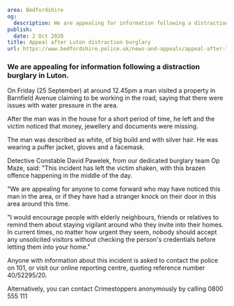 ```yaml
area: Bedfordshire
og:
  description: We are appealing for information following a distraction burglary in Luton.
publish:
  date: 2 Oct 2020
title: Appeal after Luton distraction burglary
url: https://www.bedfordshire.police.uk/news-and-appeals/appeal-after-luton-distraction-burglary
```

### We are appealing for information following a distraction burglary in Luton.

On Friday (25 September) at around 12.45pm a man visited a property in Barnfield Avenue claiming to be working in the road, saying that there were issues with water pressure in the area.

After the man was in the house for a short period of time, he left and the victim noticed that money, jewellery and documents were missing.

The man was described as white, of big build and with silver hair. He was wearing a puffer jacket, gloves and a facemask.

Detective Constable David Pawelek, from our dedicated burglary team Op Maze, said: "This incident has left the victim shaken, with this brazen offence happening in the middle of the day.

"We are appealing for anyone to come forward who may have noticed this man in the area, or if they have had a stranger knock on their door in this area around this time.

"I would encourage people with elderly neighbours, friends or relatives to remind them about staying vigilant around who they invite into their homes. In current times, no matter how urgent they seem, nobody should accept any unsolicited visitors without checking the person's credentials before letting them into your home."

Anyone with information about this incident is asked to contact the police on 101, or visit our online reporting centre, quoting reference number 40/52295/20.

Alternatively, you can contact Crimestoppers anonymously by calling 0800 555 111

